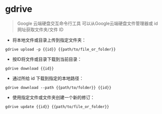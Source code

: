 # gdrive

> Google 云端硬盘交互命令行工具
> 可以从Google云端硬盘文件管理器或 id 网址获取文件夹/文件 ID

- 将本地文件或目录上传到指定文件夹：

`gdrive upload -p {{id}} {{path/to/file_or_folder}}`

- 按ID将文件或目录下载到当前目录：

`gdrive download {{id}}`

- 通过所给 id 下载到指定的本地路径：

`gdrive download --path {{path/to/folder}} {{id}}`

- 使用指定文件或文件夹创建一个新的修订：

`gdrive update {{id}} {{path/to/file_or_folder}}`

[#]: contributors: ([Jangrui])